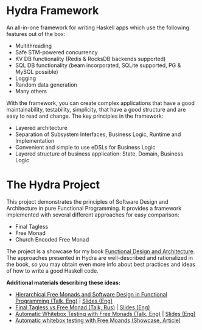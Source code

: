 Hydra Framework
===============

An all-in-one framework for writing Haskell apps which use the following features out of the box:

- Multithreading
- Safe STM-powered concurrency
- KV DB functionality (Redis & RocksDB backends supported)
- SQL DB functionality (beam incorporated, SQLite supported, PG & MySQL possible)
- Logging
- Random data generation
- Many others

With the framework, you can create complex applications that have a good maintainability, testability, simplicity, that have a good structure and are easy to read and change. The key principles in the framework:

- Layered architecture
- Separation of Subsystem Interfaces, Business Logic, Runtime and Implementation
- Convenient and simple to use eDSLs for Business Logic
- Layered structure of business application: State, Domain, Business Logic

The Hydra Project
=================

This project demonstrates the principles of Software Design and Architecture in pure Functional Programming. It provides a framework implemented with several different approaches for easy comparison:

- Final Tagless
- Free Monad
- Church Encoded Free Monad

The project is a showcase for my book [Functional Design and Architecture](https://graninas.com/functional-design-and-architecture-book/). The approaches presented in Hydra are well-described and rationalized in the book, so you may obtain even more info about best practices and ideas of how to write a good Haskell code.

**Additional materials describing these ideas:**

- [Hierarchical Free Monads and Software Design in Functional Programming (Talk, Eng)](https://www.youtube.com/watch?v=3GKQ4ni2pS0) | [Slides (Eng)](https://docs.google.com/presentation/d/1SYMIZ-LOI8Ylykz0PTxwiPuHN_02gIWh9AjJDO6xbvM/edit?usp=sharing)
- [Final Tagless vs Free Monad (Talk, Rus)](https://www.youtube.com/watch?v=u1GGqDQyGfc) | [Slides (Eng)](https://docs.google.com/presentation/d/1VhS8ySgk2w5RoN_l_Ar_axcE4Dzf97zLw1uuzUJQbCo/edit?usp=sharing)
- [Automatic Whitebox Testing with Free Monads (Talk, Eng)](https://www.youtube.com/watch?v=-cp2BDlwi-M) | [Slides (Eng)](https://docs.google.com/presentation/d/1KJj0OIUdSmkEmWo_u0P1ZyCw28wqpNx8VXClKjpIzEo/edit?usp=sharing)
- [Automatic whitebox testing with Free Moands (Showcase, Article)](https://github.com/graninas/automatic-whitebox-testing-showcase)
